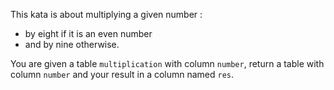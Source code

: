 This kata is about multiplying a given number :
- by eight if it is an even number
- and by nine otherwise.

You are given a table `multiplication` with column `number`, return a table with column `number` and your result in a column named `res`.

